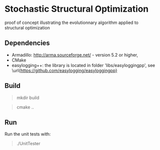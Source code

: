 # Stochastic Structural Optimization
proof of concept illustrating the evolutionnary algorithm applied to structural optimization

## Dependencies
- Armadillo: http://arma.sourceforge.net/ - version 5.2 or higher,
- CMake
- easylogging++: the library is located in folder 'libs/easyloggingpp', see \url{https://github.com/easylogging/easyloggingpp}

## Build
> mkdir build

> cmake ..

## Run
Run the unit tests with:
> ./UnitTester
